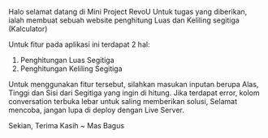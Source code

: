 Halo selamat datang di Mini Project RevoU 
Untuk tugas yang diberikan, ialah membuat sebuah website penghitung Luas dan Keliling segitiga (Kalculator)

Untuk fitur pada aplikasi ini terdapat 2 hal:
1. Penghitungan Luas Segitiga
2. Penghitungan Keliling Segitiga

Untuk menggunakan fitur tersebut, silahkan masukan inputan berupa Alas, Tinggi dan Sisi dari Segitiga yang ingin di hitung. Jika terdapat error, kolom conversation terbuka lebar untuk saling memberikan solusi, Selamat mencoba, jangan lupa di deploy dengan Live Server.



Sekian, Terima Kasih
~ Mas Bagus

